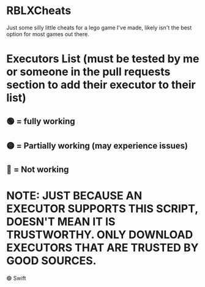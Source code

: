 # RBLXCheats
Just some silly little cheats for a lego game I've made, likely isn't the best option for most games out there.

# Executors List (must be tested by me or someone in the pull requests section to add their executor to their list)
## 🟢 = fully working
## 🟡 = Partially working (may experience issues)
## 🔴 = Not working
# NOTE: JUST BECAUSE AN EXECUTOR SUPPORTS THIS SCRIPT, DOESN'T MEAN IT IS TRUSTWORTHY. ONLY DOWNLOAD EXECUTORS THAT ARE TRUSTED BY GOOD SOURCES.
🟢 Swift
